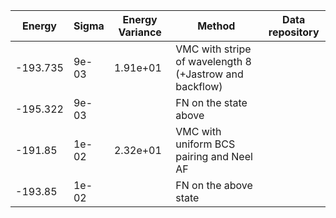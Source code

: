 |       Energy          |  Sigma          | Energy Variance  |  Method                                                          | Data repository                |
| ----------------------| ----------------| -----------------|------------------------------------------------------------------|------------------------------- |
|     -193.735          |   9e-03       |  1.91e+01        |  VMC with stripe of wavelength 8  (+Jastrow and backflow)        |                                |
|     -195.322          |   9e-03       |                  |  FN on the state above                                           |                                |
|     -191.85           |   1e-02       |  2.32e+01        |  VMC with uniform BCS pairing and Neel AF                        |                                |
|     -193.85           |   1e-02        |                  |  FN on the above state                                           |                                |  
